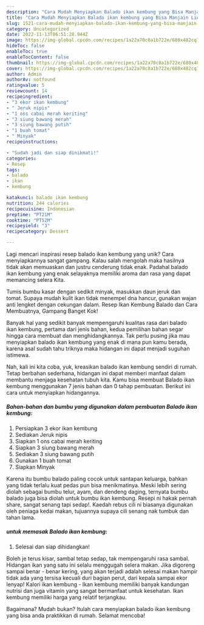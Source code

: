 ```yaml
---
description: "Cara Mudah Menyiapkan Balado ikan kembung yang Bisa Manjain Lidah"
title: "Cara Mudah Menyiapkan Balado ikan kembung yang Bisa Manjain Lidah"
slug: 1521-cara-mudah-menyiapkan-balado-ikan-kembung-yang-bisa-manjain-lidah
category: Uncategorized
date: 2022-11-13T06:51:28.944Z
image: https://img-global.cpcdn.com/recipes/1a22a70c8a1b722e/680x482cq70/balado-ikan-kembung-foto-resep-utama.jpg
hideToc: false
enableToc: true
enableTocContent: false
thumbnail: https://img-global.cpcdn.com/recipes/1a22a70c8a1b722e/680x482cq70/balado-ikan-kembung-foto-resep-utama.jpg
cover: https://img-global.cpcdn.com/recipes/1a22a70c8a1b722e/680x482cq70/balado-ikan-kembung-foto-resep-utama.jpg
author: Admin
authorAv: notfound
ratingvalue: 5
reviewcount: 14
recipeingredient:
- "3 ekor ikan kembung"
- " Jeruk nipis"
- "1 ons cabai merah keriting"
- "3 siung bawang merah"
- "3 siung bawang putih"
- "1 buah tomat"
- " Minyak"
recipeinstructions:

- "Sudah jadi dan siap dinikmati!"
categories:
- Resep
tags:
- balado
- ikan
- kembung

katakunci: balado ikan kembung 
nutrition: 244 calories
recipecuisine: Indonesian
preptime: "PT21M"
cooktime: "PT52M"
recipeyield: "3"
recipecategory: Dessert

---
```





Lagi mencari inspirasi resep balado ikan kembung yang unik? Cara menyiapkannya sangat gampang. Kalau salah mengolah maka hasilnya tidak akan memuaskan dan justru cenderung tidak enak. Padahal balado ikan kembung yang enak selayaknya memiliki aroma dan rasa yang dapat memancing selera Kita.





Tumis bumbu kasar dengan sedikit minyak, masukkan daun jeruk dan tomat. Supaya mudah kulit ikan tidak menempel dna hancur, gunakan wajan anti lengket dengan cekungan dalam. Resep Ikan Kembung Balado dan Cara Membuatnya, Gampang Banget Kok!

Banyak hal yang sedikit banyak mempengaruhi kualitas rasa dari balado ikan kembung, pertama dari jenis bahan, kedua pemilihan bahan segar hingga cara membuat dan menghidangkannya. Tak perlu pusing jika mau menyiapkan balado ikan kembung yang enak di mana pun kamu berada, karena asal sudah tahu triknya maka hidangan ini dapat menjadi suguhan istimewa.






Nah, kali ini kita coba, yuk, kreasikan balado ikan kembung sendiri di rumah. Tetap berbahan sederhana, hidangan ini dapat memberi manfaat dalam membantu menjaga kesehatan tubuh kita. Kamu bisa membuat Balado ikan kembung menggunakan 7 jenis bahan dan 0 tahap pembuatan. Berikut ini cara untuk menyiapkan hidangannya.

<!--inarticleads1-->

##### Bahan-bahan dan bumbu yang digunakan dalam pembuatan Balado ikan kembung:

1. Persiapkan 3 ekor ikan kembung
1. Sediakan  Jeruk nipis
1. Siapkan 1 ons cabai merah keriting
1. Siapkan 3 siung bawang merah
1. Sediakan 3 siung bawang putih
1. Gunakan 1 buah tomat
1. Siapkan  Minyak


Karena itu bumbu balado paling cocok untuk santapan keluarga, bahkan yang tidak terlalu kuat pedas pun bisa menikmatinya. Meski lebih sering diolah sebagai bumbu telur, ayam, dan dendeng daging, ternyata bumbu balado juga bisa diolah untuk bumbu ikan kembung. Resepi ni hakak pernah share, sangat senang tapi sedap!. Kaedah rebus cili ni biasanya digunakan oleh peniaga kedai makan, tujuannya supaya cili senang nak tumbuk dan tahan lama. 

<!--inarticleads2-->

#####  untuk memasak Balado ikan kembung:


1. Selesai dan siap dihidangkan!

Boleh je terus kisar, sambal tetap sedap, tak mempengaruhi rasa sambal. Hidangan ikan yang satu ini selalu menggugah selera makan. Jika digoreng sampai benar - benar kering, yang akan terjadi adalah selesai makan hampir tidak ada yang tersisa kecuali duri bagian perut, dari kepala sampai ekor lenyap! Kalori ikan kembung - Ikan kembung memiliki banyak kandungan nutrisi dan juga vitamin yang sangat bermanfaat untuk kesehatan. Ikan kembung memiliki harga yang relatif terjangkau. 

Bagaimana? Mudah bukan? Itulah cara menyiapkan balado ikan kembung yang bisa anda praktikkan di rumah. Selamat mencoba!
